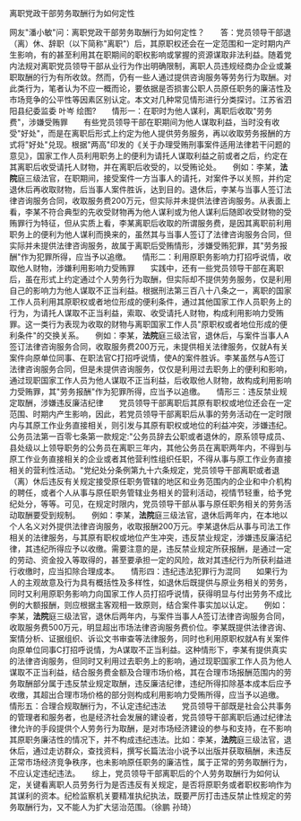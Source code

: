 离职党政干部劳务取酬行为如何定性

网友"潘小敏"问：离职党政干部劳务取酬行为如何定性？　　答：党员领导干部退（离）休、辞职（以下简称"离职"）后，其原职权还会在一定范围和一定时期内产生影响，有的甚至利用其在职期间的职权影响或掌握的资源谋取非法利益。随着党内法规对离职党员领导干部从业行为作出明确限制，离职人员违规经商办企业或兼职取酬的行为有所收敛。然而，仍有一些人通过提供咨询服务等劳务行为取酬。对此类行为，笔者认为不应一概而论，要依据是否损害公职人员原任职务的廉洁性及市场竞争的公平性等因素区别认定。本文对几种常见情形进行分类探讨。江苏省泗阳县纪委监委
叶岑
绘图?　　情形一：在职时为他人谋利，离职后收取"劳务费"，涉嫌受贿罪　　有些党员领导干部在职期间为他人谋取利益，当时没有收受"好处"，而是在离职后形式上约定为他人提供劳务服务，再以收取劳务报酬的方式将"好处"兑现。根据"两高"印发的《关于办理受贿刑事案件适用法律若干问题的意见》，国家工作人员利用职务上的便利为请托人谋取利益之前或者之后，约定在其离职后收受请托人财物，并在离职后收受的，以受贿论处。　　例如：李某，**法院**庭三级法官，在职期间，接受案件一方当事人的请托，对案件予以关照，并约定退休后再收取财物，后当事人案件胜诉，达到目的。退休后，李某与当事人签订法律咨询服务合同，收取服务费200万元，但实际并未提供法律咨询服务。从表面上看，李某不符合典型的先收受财物再为他人谋利或为他人谋利后随即收受财物的受贿罪行为特征，但从实质上看，李某离职后收取的所谓服务费，是因其离职前利用职务上的便利为他人谋利而换来的，虽然其与当事人签订了法律咨询服务合同，但实际并未提供法律咨询服务，故属于离职后受贿情形，涉嫌受贿犯罪，其"劳务报酬"作为犯罪所得，应当予以追缴。　　情形二：利用原职务影响力打招呼说情，收取他人财物，涉嫌利用影响力受贿罪　　实践中，还有一些党员领导干部在离职后，虽在形式上约定通过个人劳务行为取酬，但实际却不提供劳务服务，仅是利用自己的影响力为他人谋取不正当利益。根据刑法第三百八十八条之一，离职的国家工作人员利用其原职权或者地位形成的便利条件，通过其他国家工作人员职务上的行为，为请托人谋取不正当利益，索取、收受请托人财物，构成利用影响力受贿罪。这一类行为表现为收取的财物与离职国家工作人员"原职权或者地位形成的便利条件"的交换关系。　　例如：李某，**法院**庭三级法官，退休后，与案件当事人A签订法律咨询服务合同，收取服务费200万元，未提供相关法律服务，仅就A有关案件向原单位同事、在职法官C打招呼说情，使A的案件胜诉。李某虽然与A签订法律咨询服务合同，但是未提供咨询服务，仅仅是利用过去职务上的便利和影响，通过现职国家工作人员为他人谋取不正当利益，后收取他人财物，故构成利用影响力受贿罪，其"劳务报酬"作为犯罪所得，应当予以追缴。　　情形三：违反禁业规定取酬，涉嫌违反廉洁纪律　　党员领导干部离职后其原有职权或地位还会在一定范围、时期内产生影响，因此，若党员领导干部离职后从事的劳务活动在一定时限内与其原工作业务直接相关，则引发与其原有职权或地位的利益冲突，涉嫌违纪。公务员法第一百零七条第一款规定:"公务员辞去公职或者退休的，原系领导成员、县处级以上领导职务的公务员在离职三年内，其他公务员在离职两年内，不得到与原工作业务直接相关的企业或者其他营利性组织任职，不得从事与原工作业务直接相关的营利性活动。"党纪处分条例第九十六条规定，党员领导干部离职或者退（离）休后违反有关规定接受原任职务管辖的地区和业务范围内的企业和中介机构的聘任，或者个人从事与原任职务管辖业务相关的营利活动，视情节轻重，给予党纪处分，等等。可见，在规定时限内，党员领导干部从事与原任职务相关的劳务活动取酬要受到规制。　　例如：李某，**法院**庭三级法官，退休后两年内，在本地以个人名义对外提供法律咨询服务，收取报酬200万元。李某退休后从事与司法工作相关的法律服务，与其原有职权或地位产生冲突，违反禁业规定，涉嫌违反廉洁纪律，其违纪所得应予以收缴。需要注意的是，违反禁业规定所获报酬，是通过一定的劳动、资金投入等取得的，甚至要承担一定的风险，故对其违纪行为所获利益进行收缴时，应当扣除合理成本。　　情形四：违纪违法犯罪行为混同　　如果行为人的主观故意及行为具有概括性及多样性，如退休后既提供与原业务相关的劳务，同时又利用原职务影响力向国家工作人员打招呼说情，获得明显与付出劳务不成比例的大额报酬，则应根据主客观相一致原则，结合案件事实加以认定。　　例如：李某，**法院**庭三级法官，退休后两年内，与案件当事人A签订法律咨询服务合同，收取服务费500万元，明显超出市场法律咨询服务费价位。李某既提供法律咨询、案情分析、证据组织、诉讼文书审查等法律服务，同时也利用原职权就A有关案件向原单位同事C打招呼说情，为A谋取不正当利益。这种情形下，李某有提供真实的法律咨询服务，但同时又利用过去职务上的影响，通过现职国家工作人员为他人谋取不正当利益，结合服务费金额及合理市场价格，其在合理市场报酬范围内的劳务取酬部分属于违反禁业规定取酬，违反廉洁纪律，违纪所得扣除基本成本后应予收缴，其超出合理市场价格的部分则构成利用影响力受贿所得，应当予以追缴。　　情形五：合理合规取酬行为，不认定违纪违法　　党员领导干部既是社会公共事务的管理者和服务者，也是经济社会发展的建设者，党员领导干部离职后通过纪律法律允许的手段提供个人劳务行为取酬，是对市场经济建设的参与和支持，在不影响其原职务廉洁性的情况下，并不构成违纪违法。比如：李某，**法院**庭三级法官，退休后，通过走访群众，查找资料，撰写长篇法治小说予以出版并获取稿酬，未违反正常市场经济竞争秩序，也未影响原任职务的廉洁性，属于正常的劳务取酬行为，不应认定违纪违法。　　综上，党员领导干部离职后的个人劳务取酬行为如何认定，关键看离职人员劳务行为是否违反有关规定，是否将原职务或者职权影响作为其谋利的资本。纪检监察机关要精准执纪执法，既要严厉打击违反禁止性规定的劳务取酬行为，又不能人为扩大惩治范围。（徐鹏
孙琦）
